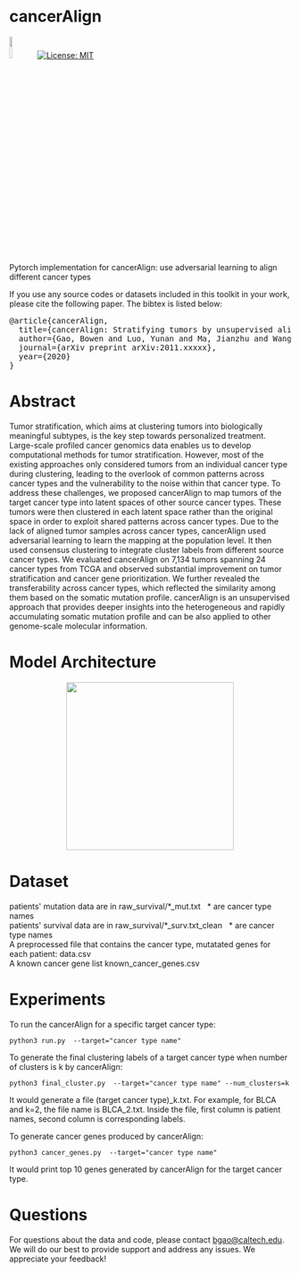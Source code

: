 # cancerAlign
<img src="https://s3.ax1x.com/2020/11/29/D67tHI.md.png" width="10%">[![License: MIT](https://img.shields.io/badge/License-MIT-yellow.svg)](https://opensource.org/licenses/MIT)

Pytorch implementation for cancerAlign: use adversarial learning to align different cancer types

If you use any source codes or datasets included in this toolkit in your work, please cite the following paper. The bibtex is listed below:
<pre>
@article{cancerAlign,
  title={cancerAlign: Stratifying tumors by unsupervised alignment across cancer types},
  author={Gao, Bowen and Luo, Yunan and Ma, Jianzhu and Wang, Sheng},
  journal={arXiv preprint arXiv:2011.xxxxx},
  year={2020}
}
</pre>

# Abstract
Tumor stratification, which aims at clustering tumors into biologically meaningful subtypes, is the key step towards personalized treatment. Large-scale profiled cancer genomics data enables us to develop computational methods for tumor stratification. However, most of the existing approaches only considered tumors from an individual cancer type during clustering, leading to the overlook of common patterns across cancer types and the vulnerability to the noise within that cancer type. To address these challenges, we proposed cancerAlign to map tumors of the target cancer type into latent spaces of other source cancer types. These tumors were then clustered in each latent space rather than the original space in order to exploit shared patterns across cancer types. Due to the lack of aligned tumor samples across cancer types, cancerAlign used adversarial learning to learn the mapping at the population level. It then used consensus clustering to integrate cluster labels from different source cancer types. We evaluated cancerAlign on 7,134 tumors spanning 24 cancer types from TCGA and observed substantial improvement on tumor stratification and cancer gene prioritization. We further revealed the transferability across cancer types, which reflected the similarity among them based on the somatic mutation profile. cancerAlign is an unsupervised approach that provides deeper insights into the heterogeneous and rapidly accumulating somatic mutation profile and can be also applied to other genome-scale molecular information.

# Model Architecture
<p align='center'>
<img src="https://i.loli.net/2020/11/29/akTn1zlf27HhRx5.png" height="300"/>
</p>

# Dataset
patients' mutation data are in raw_survival/\*\_mut.txt &nbsp; * are cancer type names\
patients' survival data are in raw_survival/\*\_surv.txt_clean &nbsp; * are cancer type names\
A preprocessed file that contains the cancer type, mutatated genes for each patient: data.csv\
A known cancer gene list known_cancer_genes.csv

# Experiments
To run the cancerAlign for a specific target cancer type:
 <pre><code>python3 run.py  --target="cancer type name"</code></pre>
To generate the final clustering labels of a target cancer type when number of clusters is k by cancerAlign:
 <pre><code>python3 final_cluster.py  --target="cancer type name" --num_clusters=k</code></pre>
It would generate a file (target cancer type)\_k.txt. For example, for BLCA and k=2, the file name is BLCA\_2.txt. Inside the file, first column is patient names, second column is corresponding labels.

To generate cancer genes produced by cancerAlign:
 <pre><code>python3 cancer_genes.py  --target="cancer type name"</code></pre>
 It would print top 10 genes generated by cancerAlign for the target cancer type.
 
 # Questions

For questions about the data and code, please contact bgao@caltech.edu. We will do our best to provide support and address any issues. We appreciate your feedback!
